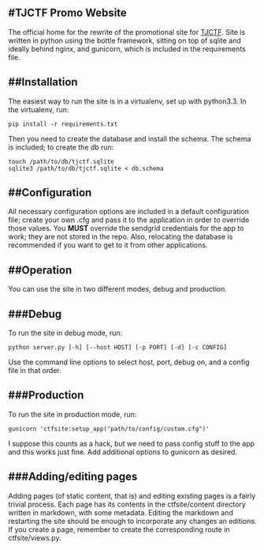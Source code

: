 #TJCTF Promo Website
-------------------
The official home for the rewrite of the promotional site for [TJCTF](http://tjctf.org). Site is written in python using the bottle framework, sitting on top of sqlite and ideally behind nginx, and gunicorn, which is included in the requirements file.

##Installation
--------------
The easiest way to run the site is in a virtualenv, set up with python3.3. In the virtualenv, run:

    pip install -r requirements.txt
    
Then you need to create the database and install the schema. The schema is included; to create the db run:

    touch /path/to/db/tjctf.sqlite
    sqlite3 /path/to/db/tjctf.sqlite < db.schema


##Configuration
---------------
All necessary configuration options are included in a default configuration file; create your own .cfg and pass it to the application in order to override those values. You **MUST** override the sendgrid credentials for the app to work; they are not stored in the repo. Also, relocating the database is recommended if you want to get to it from other applications.

##Operation
-----------
You can use the site in two different modes, debug and production.

###Debug
--------
To run the site in debug mode, run:

    python server.py [-h] [--host HOST] [-p PORT] [-d] [-c CONFIG]

Use the command line options to select host, port, debug on, and a config file in that order.

###Production
-------------
To run the site in production mode, run:

    gunicorn 'ctfsite:setup_app("path/to/config/custom.cfg")'
    
I suppose this counts as a hack, but we need to pass config stuff to the app and this works just fine. Add additional options to gunicorn as desired. 

###Adding/editing pages
---------------
Adding pages (of static content, that is) and editing existing pages is a fairly trivial process. Each page has its contents in the ctfsite/content directory written in markdown, with some metadata. Editing the markdown and restarting the site should be enough to incorporate any changes an editions. If you create a page, remember to create the corresponding route in ctfsite/views.py.